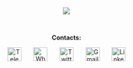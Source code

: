 <!-- HI text -->
<br>
<p align="center">
<img src="https://readme-typing-svg.demolab.com/?lines=HI,+I'm+Alireza!+\^o^/;&font=Fira%20Code&center=true&width=380&height=50&duration=2100&pause=2400&color=33e91b">
</p>
<br>


<!-- Social icons section -->
<p align="center"><strong>Contacts:</strong></p>
<p align="center">
  <a href="https://t.me/TheSeverusMoriarty"><img width="32px" alt="Telegram" title="Telegram" src="https://i.imgur.com/FrPohCq.png"/></a>
  &#8287;&#8287;&#8287;&#8287;&#8287;
  <a href="https://chatwith.io/s/alireza-2"><img width="32px" alt="Whatsapp" title="Whatsapp" src="https://cdn2.iconfinder.com/data/icons/social-messaging-ui-color-shapes-2-free/128/social-whatsapp-circle-512.png"/></a>
  &#8287;&#8287;&#8287;&#8287;&#8287;
  <a href="https://twitter.com/AlirezaKzemi18?s=09"><img width="32px" alt="Twitter" title="Twitter" src="https://icon-library.com/images/twitter-circle-icon-png/twitter-circle-icon-png-13.jpg"/></a>
  &#8287;&#8287;&#8287;&#8287;&#8287;
  <a href="https://alireza2212kazemi@gmail.com"><img width="32px" alt="Gmail" title="Gmail" src="https://www.freepnglogos.com/uploads/logo-gmail-png/logo-gmail-png-gmail-icons-png-vector-icons-and-png-backgrounds-18.png"></a>
  &#8287;&#8287;&#8287;&#8287;&#8287;
  <a href="https://www.linkedin.com/in/alireza-kazemi-2a03381b8"><img width="32px" alt="LinkedIn" title="LinkedIn" src="https://upload.wikimedia.org/wikipedia/commons/thumb/f/f8/LinkedIn_icon_circle.svg/800px-LinkedIn_icon_circle.svg.png"/></a>
</p>
